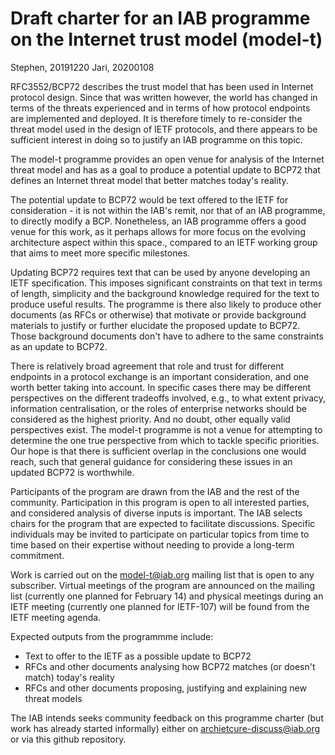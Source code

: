 
# Draft charter for an IAB programme on the Internet trust model (model-t)
Stephen, 20191220 
Jari, 20200108

RFC3552/BCP72 describes the trust model that has been used in Internet protocol
design. Since that was written however, the world has changed in terms of the
threats experienced and in terms of how protocol endpoints are implemented and
deployed.  It is therefore timely to re-consider the threat model used in the
design of IETF protocols, and there appears to be sufficient interest in doing
so to justify an IAB programme on this topic.

The model-t programme provides an open venue for analysis of the Internet threat
model and has as a goal to produce a potential update to BCP72 that defines an
Internet threat model that better matches today's reality. 

The potential update to BCP72 would be text offered to the IETF for
consideration - it is not within the IAB's remit, nor that of an IAB programme,
to directly modify a BCP. Nonetheless, an IAB programme offers a good venue for
this work, as it perhaps allows for more focus on the evolving
architecture aspect within this space., compared to an IETF working group that aims to meet more specific
milestones.

Updating BCP72 requires text that can be used by anyone developing an IETF
specification. This imposes significant constraints on that text in terms of
length, simplicity and the background knowledge required for the text to
produce useful results.  The programme is there also likely to produce other
documents (as RFCs or otherwise) that motivate or provide background materials
to justify or further elucidate the proposed update to BCP72. Those background
documents don't have to adhere to the same constraints as an update to BCP72.

There is relatively broad agreement that role and trust for different
endpoints in a protocol exchange is an important consideration, and
one worth better taking into account.  In specific cases there may be
different perspectives on the different tradeoffs involved, e.g., to
what extent privacy, information centralisation, or the roles of
enterprise networks should be considered as the highest priority.  And
no doubt, other equally valid perspectives exist. The model-t
programme is not a venue for attempting to determine the one true
perspective from which to tackle specific priorities. Our hope is that
there is sufficient overlap in the conclusions one would reach, such
that general guidance for considering these issues in an updated BCP72
is worthwhile.

Participants of the program are drawn from the IAB and the rest of the
community. Participation in this program is open to all interested
parties, and considered analysis of diverse inputs is important. The
IAB selects chairs for the program that are expected to facilitate
discussions. Specific individuals may be invited to participate on
particular topics from time to time based on their expertise without
needing to provide a long-term commitment.

Work is carried out on the model-t@iab.org mailing list that is open to any
subscriber.  Virtual meetings of the program are
announced on the mailing list (currently one planned for February 14)
and physical meetings during an IETF meeting (currently one planned
for IETF-107) will be found from the IETF meeting agenda.

Expected outputs from the programmme include:

- Text to offer to the IETF as a possible update to BCP72
- RFCs and other documents analysing how BCP72 matches (or doesn't match)
  today's reality
- RFCs and other documents proposing, justifying and explaining new threat
  models  

The IAB intends seeks community feedback on this programme charter (but work
has already started informally) either on archietcure-discuss@iab.org or via
this github repository.


